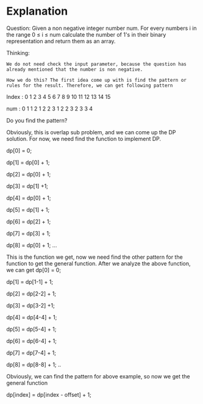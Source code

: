 # Explanation
Question:
Given a non negative integer number num. For every numbers i in the range 0 ≤ i ≤ num calculate the number of 1's in their binary representation and return them as an array.

Thinking:

    We do not need check the input parameter, because the question has already mentioned that the number is non negative.

    How we do this? The first idea come up with is find the pattern or rules for the result. Therefore, we can get following pattern

Index : 0 1 2 3 4 5 6 7 8 9 10 11 12 13 14 15

num : 0 1 1 2 1 2 2 3 1 2 2 3 2 3 3 4

Do you find the pattern?

Obviously, this is overlap sub problem, and we can come up the DP solution. For now, we need find the function to implement DP.

dp[0] = 0;

dp[1] = dp[0] + 1;

dp[2] = dp[0] + 1;

dp[3] = dp[1] +1;

dp[4] = dp[0] + 1;

dp[5] = dp[1] + 1;

dp[6] = dp[2] + 1;

dp[7] = dp[3] + 1;

dp[8] = dp[0] + 1;
...

This is the function we get, now we need find the other pattern for the function to get the general function. After we analyze the above function, we can get
dp[0] = 0;

dp[1] = dp[1-1] + 1;

dp[2] = dp[2-2] + 1;

dp[3] = dp[3-2] +1;

dp[4] = dp[4-4] + 1;

dp[5] = dp[5-4] + 1;

dp[6] = dp[6-4] + 1;

dp[7] = dp[7-4] + 1;

dp[8] = dp[8-8] + 1;
..

Obviously, we can find the pattern for above example, so now we get the general function

dp[index] = dp[index - offset] + 1;